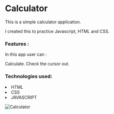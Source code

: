 # Calculator

This is a simple calculator application.

I created this to practice Javascript, HTML and CSS.

### Features :
In this app user can :

Calculate.
Check the cursor out.


### Technologies used:
</ul>
<li>HTML</li>
<li>CSS</li>
<li>JAVASCRIPT</li>

![Calculator](https://user-images.githubusercontent.com/125647977/235980485-2b9cbfaf-16df-48d8-8091-660e581279aa.png)
